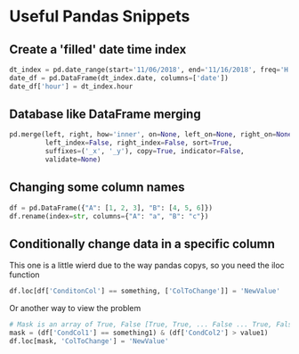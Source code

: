 # Useful Pandas Snippets 


## Create a 'filled' date time index

```python 
dt_index = pd.date_range(start='11/06/2018', end='11/16/2018', freq='H')
date_df = pd.DataFrame(dt_index.date, columns=['date'])
date_df['hour'] = dt_index.hour
```

## Database like DataFrame merging 

```python 
pd.merge(left, right, how='inner', on=None, left_on=None, right_on=None,
         left_index=False, right_index=False, sort=True,
         suffixes=('_x', '_y'), copy=True, indicator=False,
         validate=None)
``` 

## Changing some column names 

```python 
df = pd.DataFrame({"A": [1, 2, 3], "B": [4, 5, 6]})
df.rename(index=str, columns={"A": "a", "B": "c"})
```

## Conditionally change data in a specific column
This one is a little wierd due to the way pandas copys, so you need the iloc function

```python
df.loc[df['ConditonCol'] == something, ['ColToChange']] = 'NewValue'
```

Or another way to view the problem  

```python
# Mask is an array of True, False [True, True, ... False ... True, False]
mask = (df['CondCol1'] == something1) & (df['CondCol2'] > value1)
df.loc[mask, 'ColToChange'] = 'NewValue' 

``` 
